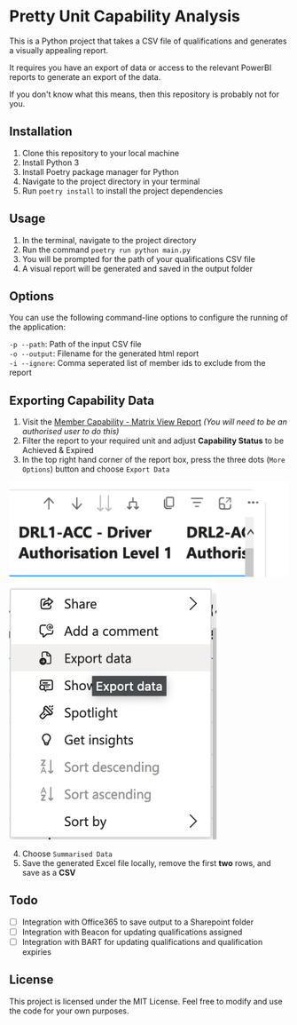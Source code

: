# Pretty Unit Capability Analysis

This is a Python project that takes a CSV file of qualifications and generates a visually appealing report.

It requires you have an export of data or access to the relevant PowerBI reports to generate an export of the data.

If you don't know what this means, then this repository is probably not for you.

## Installation

1. Clone this repository to your local machine
2. Install Python 3
3. Install Poetry package manager for Python
4. Navigate to the project directory in your terminal
5. Run `poetry install` to install the project dependencies

## Usage

1. In the terminal, navigate to the project directory
2. Run the command `poetry run python main.py`
3. You will be prompted for the path of your qualifications CSV file
4. A visual report will be generated and saved in the output folder

## Options
You can use the following command-line options to configure the running of the application:

`-p --path`: Path of the input CSV file\
`-o --output`: Filename for the generated html report\
`-i --ignore`: Comma seperated list of member ids to exclude from the report

## Exporting Capability Data

1. Visit the [Member Capability - Matrix View Report](https://app.powerbi.com/Redirect?action=OpenReport&appId=e6ca8a3a-3c51-4a52-b491-9094b5f1f279&reportObjectId=e506320e-c81a-4952-820f-057db84996cd&ctid=d131eb12-43fc-4274-a9d2-9955727fe3af&reportPage=ReportSectione6432d00508440b7a3a0&pbi_source=appShareLink&portalSessionId=869d149c-17ea-4583-9058-31348d7609c8) *(You will need to be an authorised user to do this)*
2. Filter the report to your required unit and adjust **Capability Status** to be Achieved & Expired
3. In the top right hand corner of the report box, press the three dots (`More Options`) button and choose `Export Data`

![Three Dots 'More Options](ui.png)
![Export data button](ui2.png)

4. Choose `Summarised Data`
5. Save the generated Excel file locally, remove the first **two** rows, and save as a **CSV**

## Todo

- [ ] Integration with Office365 to save output to a Sharepoint folder
- [ ] Integration with Beacon for updating qualifications assigned
- [ ] Integration with BART for updating qualifications and qualification expiries

## License

This project is licensed under the MIT License. Feel free to modify and use the code for your own purposes.
